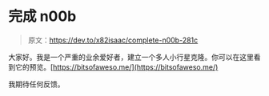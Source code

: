 # 完成 n00b

> 原文：<https://dev.to/x82isaac/complete-n00b-281c>

大家好。我是一个严重的业余爱好者，建立一个多人小行星克隆。你可以在这里看到它的预览。[https://bitsofaweso.me/](https://bitsofaweso.me/)

我期待任何反馈。